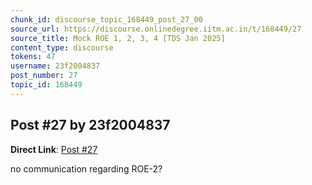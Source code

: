 ```yaml
---
chunk_id: discourse_topic_168449_post_27_00
source_url: https://discourse.onlinedegree.iitm.ac.in/t/168449/27
source_title: Mock ROE 1, 2, 3, 4 [TDS Jan 2025]
content_type: discourse
tokens: 47
username: 23f2004837
post_number: 27
topic_id: 168449
---
```


## Post #27 by 23f2004837

**Direct Link**: [Post #27](https://discourse.onlinedegree.iitm.ac.in/t/168449/27)

no communication regarding ROE-2?
